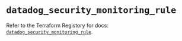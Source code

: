 # `datadog_security_monitoring_rule`

Refer to the Terraform Registory for docs: [`datadog_security_monitoring_rule`](https://registry.terraform.io/providers/datadog/datadog/3.33.0/docs/resources/security_monitoring_rule).
